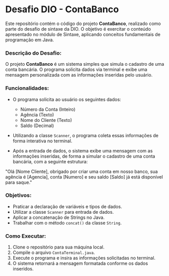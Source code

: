 # Desafio DIO - ContaBanco

Este repositório contém o código do projeto **ContaBanco**, realizado como parte do desafio de sintaxe da DIO. O objetivo é exercitar o conteúdo apresentado no módulo de Sintaxe, aplicando conceitos fundamentais de programação em Java.

### Descrição do Desafio:

O projeto **ContaBanco** é um sistema simples que simula o cadastro de uma conta bancária. O programa solicita dados via terminal e exibe uma mensagem personalizada com as informações inseridas pelo usuário.

### Funcionalidades:
- O programa solicita ao usuário os seguintes dados:
  - Número da Conta (Inteiro)
  - Agência (Texto)
  - Nome do Cliente (Texto)
  - Saldo (Decimal)
  
- Utilizando a classe `Scanner`, o programa coleta essas informações de forma interativa no terminal.

- Após a entrada de dados, o sistema exibe uma mensagem com as informações inseridas, de forma a simular o cadastro de uma conta bancária, com a seguinte estrutura:

"Olá [Nome Cliente], obrigado por criar uma conta em nosso banco, sua agência é [Agencia], conta [Numero] e seu saldo [Saldo] já está disponível para saque."


### Objetivos:
- Praticar a declaração de variáveis e tipos de dados.
- Utilizar a classe `Scanner` para entrada de dados.
- Aplicar a concatenação de Strings no Java.
- Trabalhar com o método `concat()` da classe `String`.

### Como Executar:
1. Clone o repositório para sua máquina local.
2. Compile o arquivo `ContaTerminal.java`.
3. Execute o programa e insira as informações solicitadas no terminal.
4. O sistema retornará a mensagem formatada conforme os dados inseridos.
